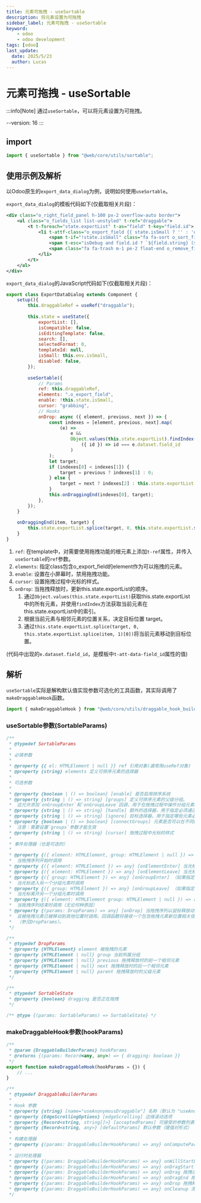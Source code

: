 ```yaml
---
title: 元素可拖拽 - useSortable
description: 将元素设置为可拖拽
sidebar_label: 元素可拖拽 - useSortable
keyword:
    - odoo
    - odoo development
tags: [odoo]
last_update:
  date: 2025/5/23
  author: Lucas
---
```


# 元素可拖拽 - useSortable

:::info[Note]
通过`useSortable`，可以将元素设置为可拖拽。

--version: 16
:::

## import

```javascript
import { useSortable } from "@web/core/utils/sortable";
```

## 使用示例及解析

以Odoo原生的`export_data_dialog`为例，说明如何使用`useSortable`。

`export_data_dialog`的模板代码如下(仅截取相关片段)：
```xml title="addons/web/static/src/views/view_dialogs/export_data_dialog.xml"
<div class="o_right_field_panel h-100 px-2 overflow-auto border">
    <ul class="o_fields_list list-unstyled" t-ref="draggable">
        <t t-foreach="state.exportList" t-as="field" t-key="field.id">
            <li t-attf-class="o_export_field {{ state.isSmall ? '' : 'o_export_field_sortable' }}" t-att-data-field_id="field.id">
                <span t-if="!state.isSmall" class="fa fa-sort o_sort_field mx-1" t-attf-style="opacity:{{ state.exportList.length === 1 ? 0 : 1 }}" />
                <span t-esc="isDebug and field.id ? `${field.string} (${field.id})` : field.string" />
                <span class="fa fa-trash m-1 pe-2 float-end o_remove_field cursor-pointer" t-att-title="removeFieldText" t-on-click.stop="() => this.onRemoveItemExportList(field.id)" />
            </li>
        </t>
    </ul>
</div>
```

`export_data_dialog`的JavaScript代码如下(仅截取相关片段)：
```javascript title="addons/web/static/src/views/view_dialogs/export_data_dialog.js"
export class ExportDataDialog extends Component {
    setup(){
        this.draggableRef = useRef("draggable");
        
        this.state = useState({
            exportList: [],
            isCompatible: false,
            isEditingTemplate: false,
            search: [],
            selectedFormat: 0,
            templateId: null,
            isSmall: this.env.isSmall,
            disabled: false,
        });
        
        useSortable({
            // Params
            ref: this.draggableRef,
            elements: ".o_export_field",
            enable: !this.state.isSmall,
            cursor: "grabbing",
            // Hooks
            onDrop: async ({ element, previous, next }) => {
                const indexes = [element, previous, next].map(
                    (e) =>
                        e &&
                        Object.values(this.state.exportList).findIndex(
                            ({ id }) => id === e.dataset.field_id
                        )
                );
                let target;
                if (indexes[0] < indexes[1]) {
                    target = previous ? indexes[1] : 0;
                } else {
                    target = next ? indexes[2] : this.state.exportList.length - 1;
                }
                this.onDraggingEnd(indexes[0], target);
            },
        });
    }
    
    onDraggingEnd(item, target) {
        this.state.exportList.splice(target, 0, this.state.exportList.splice(item, 1)[0]);
    }
}
```

1. `ref`: 在template中，对需要使用拖拽功能的根元素上添加`t-ref`属性，并传入`useSortable`的`ref`参数。
2. `elements`: 指定class包含o_export_field的element作为可以拖拽的元素。
3. `enable`: 设置在小屏幕时，禁用拖拽功能。
4. `cursor`: 设置拖拽过程中光标的样式。
5. `onDrop`: 当拖拽释放时，更新this.state.exportList的顺序。 
   1. 通过`Object.values(this.state.exportList)`获取this.state.exportList中的所有元素，并使用`findIndex`方法获取当前元素在this.state.exportList中的索引。
   2. 根据当前元素与相邻元素的位置关系，决定目标位置 target。
   3. 通过`this.state.exportList.splice(target, 0, this.state.exportList.splice(item, 1)[0])`将当前元素移动到目标位置。

(代码中出现的`e.dataset.field_id`，是模板中`t-att-data-field_id`属性的值)

## 解析

`useSortable`实际是解构默认值实现参数可选化的工具函数，其实际调用了`makeDraggableHook`函数。

```javascript
import { makeDraggableHook } from "@web/core/utils/draggable_hook_builder";
```

### useSortable参数(SortableParams)

```javascript
/**
 * @typedef SortableParams
 *
 * 必填参数
 *
 * @property {{ el: HTMLElement | null }} ref 引用对象(通常用useRef对象)
 * @property {string} elements 定义可排序元素的选择器
 *
 * 可选参数
 *
 * @property {boolean | () => boolean} [enable] 是否启用排序系统
 * @property {string | () => string} [groups] 定义可排序元素的父级分组。
 *  这允许添加`onGroupEnter`和`onGroupLeave`回调，用于在拖拽过程中操作分组元素。
 * @property {string | () => string} [handle] 额外的选择器，用于指定必须通过拖拽元素的特定部分来启动拖拽序列
 * @property {string | () => string} [ignore] 目标选择器，用于指定哪些元素必须触发拖拽
 * @property {boolean | () => boolean} [connectGroups] 元素是否可以在不同的父级分组之间拖拽。
 *  注意：需要设置`groups`参数才能生效
 * @property {string | () => string} [cursor] 拖拽过程中光标的样式
 *
 * 事件处理器（也是可选的）
 *
 * @property {({ element: HTMLElement, group: HTMLElement | null }) => any} [onDragStart]
 *  当拖拽序列开始时调用
 * @property {({ element: HTMLElement }) => any} [onElementEnter] 当光标进入另一个可排序元素时调用
 * @property {({ element: HTMLElement }) => any} [onElementLeave] 当光标离开另一个可排序元素时调用
 * @property {({ group: HTMLElement }) => any} [onGroupEnter] （如果指定了`groups`参数）：
 *  当光标进入另一个分组元素时调用
 * @property {({ group: HTMLElement }) => any} [onGroupLeave] （如果指定了`groups`参数）：
 *  当光标离开另一个分组元素时调用
 * @property {({ element: HTMLElement group: HTMLElement | null }) => any} [onDragEnd]
 *  当拖拽序列结束时调用（无论何种原因）
 * @property {(params: DropParams) => any} [onDrop] 当拖拽序列以鼠标释放动作结束，
 *  且被拖拽元素已被移动到其他位置时调用。回调函数将接收一个包含拖拽元素新位置相关信息的对象
 *  （参见DropParams）。
 */

/**
 * @typedef DropParams
 * @property {HTMLElement} element 被拖拽的元素
 * @property {HTMLElement | null} group 当前所属分组
 * @property {HTMLElement | null} previous 拖拽释放时的前一个相邻元素
 * @property {HTMLElement | null} next 拖拽释放时的后一个相邻元素
 * @property {HTMLElement | null} parent 拖拽释放时的父级元素
 */

/**
 * @typedef SortableState
 * @property {boolean} dragging 是否正在拖拽
 */

/** @type {(params: SortableParams) => SortableState} */
```

### makeDraggableHook参数(hookParams)

```javascript
/**
 * @param {DraggableBuilderParams} hookParams
 * @returns {(params: Record<any, any>) => { dragging: boolean }}
 */
export function makeDraggableHook(hookParams = {}) {
    // ...
}
```

```javascript
/**
 * @typedef DraggableBuilderParams
 *
 * Hook 参数
 * @property {string} [name="useAnonymousDraggable"] 名称（默认为 "useAnonymousDraggable"）
 * @property {EdgeScrollingOptions} [edgeScrolling] 边缘滚动选项
 * @property {Record<string, string[]>} [acceptedParams] 可接受的参数列表（键值对形式）
 * @property {Record<string, any>} [defaultParams] 默认参数（键值对形式）
 *
 * 构建处理器
 * @property {(params: DraggableBuilderHookParams) => any} onComputeParams 计算参数时的回调
 *
 * 运行时处理器
 * @property {(params: DraggableBuilderHookParams) => any} onWillStartDrag 即将开始拖拽时的回调
 * @property {(params: DraggableBuilderHookParams) => any} onDragStart 拖拽开始时的回调
 * @property {(params: DraggableBuilderHookParams) => any} onDrag 拖拽过程中的回调
 * @property {(params: DraggableBuilderHookParams) => any} onDragEnd 拖拽结束时的回调
 * @property {(params: DraggableBuilderHookParams) => any} onDrop 拖拽释放时的回调
 * @property {(params: DraggableBuilderHookParams) => any} onCleanup 清理时的回调
 */
```